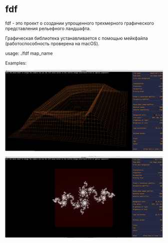 # fdf
fdf - это проект о создании упрощенного трехмерного графического представления рельефного ландшафта. 

Графическая библиотека устанавливается с помощью мейкфайла (работоспособность проверена на macOS).

usage: ./fdf map_name

Examples:  

![Alt text](images/image1.png?raw=true "First example") 

![Alt text](images/image2.png?raw=true "Second example")

